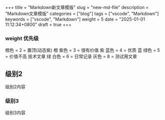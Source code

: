 +++
title = "Markdown新文章模版"
slug = "new-md-file"
description = "Markdown文章模版"
categories = ["blog"]
tags = ["vscode", "Markdown"]
keywords = ["vscode", "Markdown"]
weight = 5
date = "2025-01-01 11:12:34+0800"
draft = true
+++

### weight 优先级

橙色 = 2 = 置顶(动态紫) 橙
紫色 = 3 = 很有价值 紫
蓝色 = 4 = 优质 蓝
绿色 = 5 = 价值不高 技术文章 绿
白色 = 6 = 日常记录
灰色 = 8 = 测试用文章




## 级别2
级别2内容

### 级别3
级别3内容








